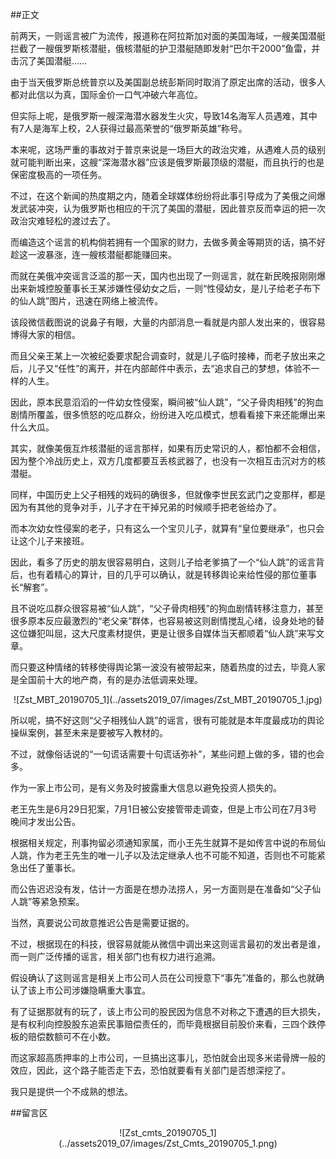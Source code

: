 ##正文

前两天，一则谣言被广为流传，报道称在阿拉斯加对面的美国海域，一艘美国潜艇拦截了一艘俄罗斯核潜艇，俄核潜艇的护卫潜艇随即发射“巴尔干2000”鱼雷，并击沉了美国潜艇……

由于当天俄罗斯总统普京以及美国副总统彭斯同时取消了原定出席的活动，很多人都对此信以为真，国际金价一口气冲破六年高位。

但实际上呢，是俄罗斯一艘深海潜水器发生火灾，导致14名海军人员遇难，其中有7人是海军上校，2人获得过最高荣誉的“俄罗斯英雄”称号。

本来呢，这场严重的事故对于普京来说是一场巨大的政治灾难，从遇难人员的级别就可能判断出来，这艘“深海潜水器”应该是俄罗斯最顶级的潜艇，而且执行的也是保密度极高的一项任务。

不过，在这个新闻的热度期之内，随着全球媒体纷纷将此事引导成为了美俄之间爆发武装冲突，认为俄罗斯也相应的干沉了美国的潜艇，因此普京反而幸运的把一次政治灾难轻松的渡过去了。

而编造这个谣言的机构倘若拥有一个国家的财力，去做多黄金等期货的话，搞不好趁这一波暴涨，连一艘核潜艇都能赚回来。

而就在美俄冲突谣言泛滥的那一天，国内也出现了一则谣言，就在新民晚报刚刚爆出来新城控股董事长王某涉嫌性侵幼女之后，一则“性侵幼女，是儿子给老子布下的仙人跳”图片，迅速在网络上被流传。

该段微信截图说的说鼻子有眼，大量的内部消息一看就是内部人发出来的，很容易博得大家的相信。

而且父亲王某上一次被纪委要求配合调查时，就是儿子临时接棒，而老子放出来之后，儿子又“任性”的离开，并在内部邮件中表示，去“追求自己的梦想，体验不一样的人生。

因此，原本民意滔滔的一件幼女性侵案，瞬间被“仙人跳”，“父子骨肉相残”的狗血剧情所覆盖，很多愤怒的吃瓜群众，纷纷进入吃瓜模式，想看看接下来还能爆出来什么大瓜。

其实，就像美俄互炸核潜艇的谣言那样，如果有历史常识的人，都怕都不会相信，因为整个冷战历史上，双方几度都要互丢核武器了，也没有一次相互击沉对方的核潜艇。

同样，中国历史上父子相残的戏码的确很多，但就像李世民玄武门之变那样，都是因为有其他的竞争对手，儿子才在干掉兄弟的时候顺手把老爸给办了。

而本次幼女性侵案的老子，只有这么一个宝贝儿子，就算有“皇位要继承”，也只会让这个儿子来接班。

因此，看多了历史的朋友很容易明白，这则儿子给老爹搞了一个“仙人跳”的谣言背后，也有着精心的算计，目的几乎可以确认，就是转移舆论来给性侵的那位董事长“解套”。

且不说吃瓜群众很容易被“仙人跳”，“父子骨肉相残”的狗血剧情转移注意力，甚至很多原本反应最激烈的“老父亲”群体，也容易被这则剧情搅乱心绪，设身处地的替这位嫌犯叫屈，这大尺度素材提供，更是让很多自媒体当天都顺着“仙人跳”来写文章。

而只要这种情绪的转移使得舆论第一波没有被带起来，随着热度的过去，毕竟人家是全国前十大的地产商，有的是办法低调来处理。

 <div align="center">![Zst_MBT_20190705_1](../assets2019_07/images/Zst_MBT_20190705_1.jpg)</div>

所以呢，搞不好这则“父子相残仙人跳”的谣言，很有可能就是本年度最成功的舆论操纵案例，甚至未来是要被写入教材的。


不过，就像俗话说的“一句谎话需要十句谎话弥补”，某些问题上做的多，错的也会多。

作为一家上市公司，是有义务及时披露重大信息以避免投资人损失的。

老王先生是6月29日犯案，7月1日被公安接管带走调查，但是上市公司在7月3号晚间才发出公告。

根据相关规定，刑事拘留必须通知家属，而小王先生就算不是如传言中说的布局仙人跳，作为老王先生的唯一儿子以及法定继承人也不可能不知道，否则也不可能紧急出任了董事长。

而公告迟迟没有发，估计一方面是在想办法捞人，另一方面则是在准备如“父子仙人跳”等紧急预案。

当然，真要说公司故意推迟公告是需要证据的。

不过，根据现在的科技，很容易就能从微信中调出来这则谣言最初的发出者是谁，而一则广泛传播的谣言，相关部门也有权力进行追溯。

假设确认了这则谣言是相关上市公司人员在公司授意下“事先”准备的，那么也就确认了该上市公司涉嫌隐瞒重大事宜。

有了证据那就有的玩了，该上市公司的股民因为信息不对称之下遭遇的巨大损失，是有权利向控股股东追索民事赔偿责任的，而毕竟根据目前股价来看，三四个跌停板的赔偿数额可不在小数。

而这家超高质押率的上市公司，一旦搞出这事儿，恐怕就会出现多米诺骨牌一般的效应，因此，这个路子能否走下去，恐怕就要看有关部门是否想深挖了。

我只是提供一个不成熟的想法。

##留言区
 <div align="center">![Zst_cmts_20190705_1](../assets2019_07/images/Zst_Cmts_20190705_1.png)</div>